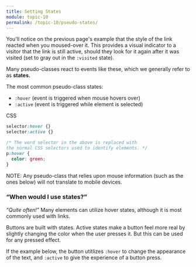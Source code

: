```yaml
---
title: Setting States
module: topic-10
permalink: /topic-10/pseudo-states/
---
```


<div class="divider-heading"></div>

You'll notice on the previous page's example that the style of the link reacted when you moused-over it. This provides a visual indicator to a visitor that the link is still active, should they look for it again after it was visited (set to gray out in the `:visited` state).

Many pseudo-classes react to events like these, which we generally refer to as **states.**

The most common pseudo-class states:
- `:hover` (event is triggered when mouse hovers over)
- `:active` (event is triggered while element is selected)

<div class="code-heading">
  <span class="css">CSS</span>
</div>

```css
selector:hover {}
selector:active {}

/* The word selector in the above is replaced with
the normal CSS selectors used to identify elements. */
p:hover {
  color: green;
}
```

<span class="label label-info">NOTE:</span> Any pseudo-class that relies upon mouse information (such as the ones below) will not translate to mobile devices.

### “When would I use states?”

_“Quite often!”_ Many elements can utilize hover states, although it is most commonly used with links.

Buttons are built with states. Active states make a button feel more real by slightly changing the color when the user presses it. But this can be used for any pressed effect.

If the example below, the button utitlizes `:hover` to change the appearance of the text, and `:active` to give the experience of a button press.

<div class="codepen-embed">
  <p data-height="600" data-theme-id="30567" data-slug-hash="qBNRgYd" data-default-tab="css,result" data-user="retrog4m3r" data-embed-version="2" data-pen-title="Pseudo-Classes, Pt. 3" class="codepen"></p>
</div>

